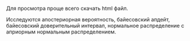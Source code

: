 Для просмотра проще всего скачать html файл.

Исследуются апостериорная вероятность, байесовский апдейт, байесовский доверительный интервал, нормальное распределение с априорным нормальным распределением.
